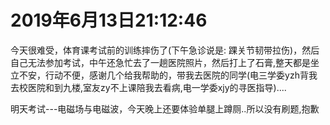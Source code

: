# 2019年6月13日21:12:46
今天很难受，体育课考试前的训练摔伤了(下午急诊说是: 踝关节韧带拉伤)，然后自己无法参加考试，中午还急忙去了一趟医院照片，然后打上了石膏,整天都是坐立不安，行动不便，感谢几个给我帮助的，带我去医院的同学(电三学委yzh背我去校医院和到九楼,室友zy不上课陪我去看病,电一学委xjy的寻医指导)....

明天考试---电磁场与电磁波，今天晚上还要体验单腿上蹲厕..所以没有刷题,抱歉
